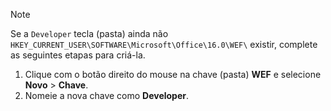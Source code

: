 > [!NOTE]
> Se a `Developer` tecla (pasta) ainda não `HKEY_CURRENT_USER\SOFTWARE\Microsoft\Office\16.0\WEF\` existir, complete as seguintes etapas para criá-la.
>
> 1. Clique com o botão direito do mouse na chave (pasta) **WEF** e selecione **Novo** > **Chave**.
> 1. Nomeie a nova chave como **Developer**.
